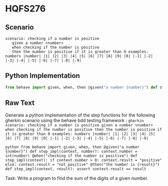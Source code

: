 # HQFS276
## Scenario
```gherkin
scenario: checking if a number is positive 
   given a number <number> 
   when checking if the number is positive 
   then the number is positive if it is greater than 0 examples: numbers |number| |1| |2| |3| |4| |5| |6| |7| |8| |9| |0| |-1| |-2| |-3| |-4| |-5| |-6| |-7| |-8| |-9|
```


## Python Implementation
```python
from behave import given, when, then @given("a number {number}") def step_impl(context, number): context.number = int(number) @when("checking if the number is positive") def step_impl(context): if context.number > 0: context.result = "positive" else: context.result = "not positive" @then("the number is {result}") def step_impl(context, result): assert context.result == result
```


## Raw Text
Generate a python implementation of the step functions for the following gherkin scenario using the behave bdd testing framework : ```gherkin scenario: checking if a number is positive given a number <number> when checking if the number is positive then the number is positive if it is greater than 0 examples: numbers |number| |1| |2| |3| |4| |5| |6| |7| |8| |9| |0| |-1| |-2| |-3| |-4| |-5| |-6| |-7| |-8| |-9| ```



```python from behave import given, when, then @given("a number {number}") def step_impl(context, number): context.number = int(number) @when("checking if the number is positive") def step_impl(context): if context.number > 0: context.result = "positive" else: context.result = "not positive" @then("the number is {result}") def step_impl(context, result): assert context.result == result ```

Task: Write a program to find the sum of the digits of a given number.
